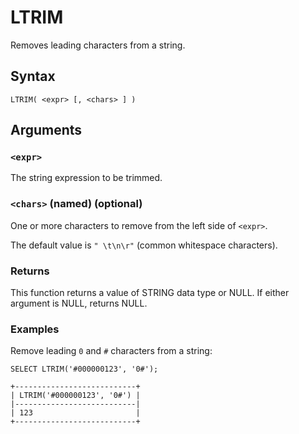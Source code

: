 # LTRIM

Removes leading characters from a string.

## Syntax

```scopeql
LTRIM( <expr> [, <chars> ] )
```

## Arguments

### `<expr>`

The string expression to be trimmed.

### `<chars>` (named) (optional)

One or more characters to remove from the left side of `<expr>`.

The default value is `" \t\n\r"` (common whitespace characters).

### Returns

This function returns a value of STRING data type or NULL. If either argument is NULL, returns NULL.

### Examples

Remove leading `0` and `#` characters from a string:

```scopeql
SELECT LTRIM('#000000123', '0#');
```

```
+---------------------------+
| LTRIM('#000000123', '0#') |
|---------------------------|
| 123                       |
+---------------------------+
```
